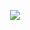 


<p align="center">
  <img src="https://github-readme-stats.vercel.app/api/?username=Archivine&title_color=4F8CC9&text_color=9f9f9f&show_icons=true&bg_color=00000000&hide_border=true&icon_color=4F8CC9&hide_title=true&count_private=true" />
</p>
